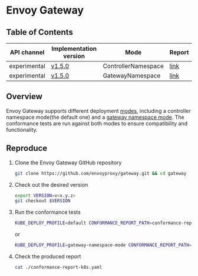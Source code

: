 # Envoy Gateway

## Table of Contents

| API channel  | Implementation version                                              | Mode                | Report                                                           |
|--------------|---------------------------------------------------------------------|---------------------|------------------------------------------------------------------|
| experimental | [v1.5.0](https://github.com/envoyproxy/gateway/releases/tag/v1.5.0) | ControllerNamespace | [link](./experimental-v1.5.0-default-report.yaml)                |
| experimental | [v1.5.0](https://github.com/envoyproxy/gateway/releases/tag/v1.5.0) | GatewayNamespace    | [link](./experimental-v1.5.0-gateway-namespace-mode-report.yaml) |


## Overview

Envoy Gateway supports different deployment [modes](https://gateway.envoyproxy.io/docs/tasks/operations/deployment-mode/#supported-modes),
including a controller namespace mode(the default one) and a [gateway namespace mode](https://gateway.envoyproxy.io/docs/tasks/operations/deployment-mode/#gateway-namespace-mode).
The conformance tests are run against both modes to ensure compatibility and functionality.

## Reproduce

1. Clone the Envoy Gateway GitHub repository

   ```bash
   git clone https://github.com/envoyproxy/gateway.git && cd gateway
   ```

2. Check out the desired version

   ```bash
   export VERSION=v<x.y.z>
   git checkout $VERSION
   ```

3. Run the conformance tests

    ```bash
   KUBE_DEPLOY_PROFILE=default CONFORMANCE_REPORT_PATH=conformance-report-k8s.yaml make experimental-conformance
   ```
   or 

   ```bash
   KUBE_DEPLOY_PROFILE=gateway-namespace-mode CONFORMANCE_REPORT_PATH=conformance-report-k8s.yaml make experimental-conformance
   ```

4. Check the produced report

   ```bash
   cat ./conformance-report-k8s.yaml
   ```
